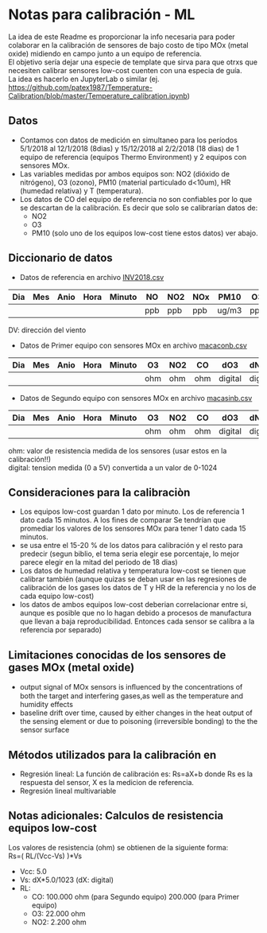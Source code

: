 # Notas para calibración - ML

La idea de este Readme es proporcionar la info necesaria para poder colaborar en la calibración de sensores de bajo costo de tipo MOx (metal oxide) midiendo en campo junto a un equipo de referencia.  
El objetivo sería dejar una especie de template que sirva para que otrxs que necesiten calibrar sensores low-cost cuenten con una especia de guía.   
La idea es hacerlo en JupyterLab o similar (ej. https://github.com/patex1987/Temperature-Calibration/blob/master/Temperature_calibration.ipynb)  

## Datos
- Contamos con datos de medición en simultaneo para los períodos 5/1/2018 al 12/1/2018 (8dias) y 15/12/2018 al 2/2/2018 (18 dias) de 1 equipo de referencia (equipos Thermo Environment) y 2 equipos con sensores MOx. 
- Las variables medidas por ambos equipos son: NO2 (dióxido de nitrógeno), O3 (ozono), PM10 (material particulado d<10um), HR (humedad relativa) y T (temperatura).
- Los datos de CO del equipo de referencia no son confiables por lo que se descartan de la calibración. Es decir que solo se calibrarían datos de:
  - NO2 
  - O3
  - PM10 (solo uno de los equipos low-cost tiene estos datos) ver abajo. 

## Diccionario de datos 

- Datos de referencia en archivo [INV2018.csv](https://github.com/nanocastro/Repo_maca/blob/master/Datos/Para%20analizar/INV2018.csv)  

|Dia | Mes | Anio | Hora | Minuto | NO | NO2 | NOx | PM10 | O3 | Temperatura |  DV | Velocidad | HR | CO | SO2|
| -- | -- | -- | -- | -- | -- | -- | -- | -- | -- | -- | -- | -- | -- | -- | -- |
| | |  |  |  |ppb | ppb | ppb | ug/m3 | ppb | °C |   | m/s | % | ppm | ppb|  

DV: dirección del viento

- Datos de Primer equipo con sensores MOx en archivo [macaconb.csv](https://github.com/nanocastro/Repo_maca/blob/master/Datos/Para%20analizar/macaconb.csv) 

|Dia | Mes | Anio | Hora | Minuto | O3 | NO2 | CO | dO3 | dNO2 | dCO |  HR | Temperatura | PM2.5 | PM10 |
| -- | -- | -- | -- | -- | -- | -- | -- | -- | -- | -- | -- | -- | -- | -- |
| | | | | | ohm | ohm | ohm | digital | digital | digital | % | °C | LPO | LPO |  

- Datos de Segundo equipo con sensores MOx en archivo [macasinb.csv](https://github.com/nanocastro/Repo_maca/blob/master/Datos/Para%20analizar/macasinb.csv) 

|Dia | Mes | Anio | Hora | Minuto | O3 | NO2 | CO | dO3 | dNO2 | dCO |  HR | Temperatura |
| -- | -- | -- | -- | -- | -- | -- | -- | -- | -- | -- | -- | -- |
| | | | | | ohm | ohm | ohm | digital | digital | digital | % | °C |  

ohm: valor de resistencia medida de los sensores (usar estos en la calibración!!)  
digital: tension medida (0 a 5V) convertida a un valor de 0-1024  

## Consideraciones para la calibraciòn 
- Los equipos low-cost guardan 1 dato por minuto. Los de referencia 1 dato cada 15 minutos. A los fines de comparar Se tendrían que promediar los valores de los sensores MOx para tener 1 dato cada 15 minutos. 
- se usa entre el 15-20 % de los datos para calibración y el resto para predecir (segun biblio, el tema seria elegir ese porcentaje, lo mejor parece elegir en la mitad del periodo de 18 dias)
- Los datos de humedad relativa y temperatura low-cost se tienen que calibrar también (aunque quizas se deban usar en las regresiones de calibración de los gases los datos de T y HR de la referencia y no los de cada equipo low-cost)  
- los datos de ambos equipos low-cost deberian correlacionar entre si, aunque es posible que no lo hagan debido a procesos de manufactura que llevan a baja reproducibilidad. Entonces cada sensor se calibra a la referencia por separado)

## Limitaciones conocidas de los sensores de gases MOx (metal oxide)
- output signal of MOx sensors is inﬂuenced by the concentrations of both the target and interfering gases,as well as the temperature and humidity effects
- baseline drift over time, caused by either changes in the heat output of the sensing element or due to poisoning (irreversible bonding) to the the sensor surface

## Métodos utilizados para la calibración en 
- Regresión lineal: 
  La función de calibración es: Rs=aX+b donde Rs es la respuesta del sensor, X es la medicion de referencia. 
- Regresión lineal multivariable

## Notas adicionales: Calculos de resistencia equipos low-cost
Los valores de resistencia (ohm) se obtienen de la siguiente forma:  
Rs=( RL/(Vcc-Vs) )*Vs  
- Vcc: 5.0  
- Vs: dX*5.0/1023 (dX: digital)
- RL: 
  - CO:	100.000 ohm (para Segundo equipo) 200.000 (para Primer equipo)
  - O3:	22.000 ohm
  - NO2: 2.200 ohm
